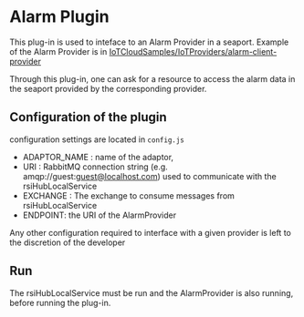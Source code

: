 # Alarm Plugin

This plug-in is used to inteface to an Alarm Provider in a seaport.
Example of the Alarm Provider is in [IoTCloudSamples/IoTProviders/alarm-client-provider]( https://github.com/rdsea/IoTCloudSamples/tree/master/IoTProviders/alarm-client-provider)

Through this plug-in, one can ask for a resource to access the alarm data in the seaport provided by the corresponding provider.

## Configuration of the plugin

configuration settings are located in `config.js`

* ADAPTOR_NAME : name of the adaptor,
* URI : RabbitMQ connection string (e.g. amqp://guest:guest@localhost.com) used to communicate with the rsiHubLocalService
* EXCHANGE : The exchange to consume messages from rsiHubLocalService
* ENDPOINT: the URI of the AlarmProvider

Any other configuration required to interface with a given provider is left to the discretion of the developer

## Run

The rsiHubLocalService must be run and the AlarmProvider is also running, before running the plug-in.
